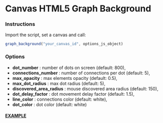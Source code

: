 # Canvas HTML5 Graph Background

### Instructions

Import the script, set a canvas and call:

```javascript
graph_background("your_canvas_id", options_js_object)
```

### Options

 * **dot_number** : number of dots on screen (default: 800),
 * **connections_number** : number of connections per dot (default: 5),
 * **max_opacity** : max elements opacity (default: 0.5),
 * **max_dot_radius** : max dot radius (default: 5),
 * **discovered_area_radius** : mouse discovered area radius (default: 150),
 * **dot_delay_factor** : dot movement delay factor (default: 1.5),
 * **line_color** : connections color (default: white),
 * **dot_color** : dot color (default: white)
 
#### [EXAMPLE](https://jjppof.github.io/graph_background/)
 
